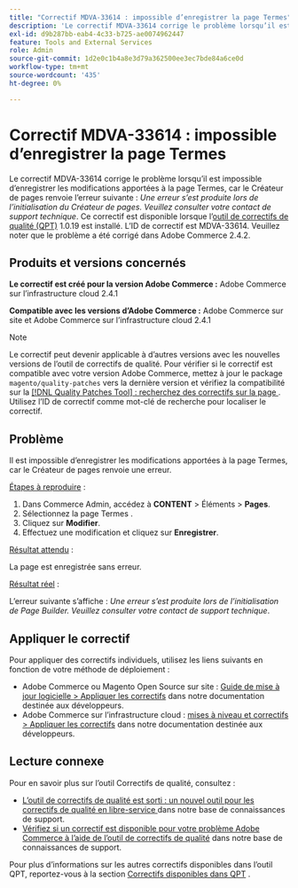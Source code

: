 ```yaml
---
title: "Correctif MDVA-33614 : impossible d’enregistrer la page Termes"
description: 'Le correctif MDVA-33614 corrige le problème lorsqu’il est impossible d’enregistrer les modifications apportées à la page Termes, car le Créateur de pages renvoie l’erreur suivante : *Une erreur s’est produite lors de l’initialisation du Créateur de pages. Veuillez consulter votre contact du support technique*. Ce correctif est disponible lorsque l’[outil de correctifs de qualité (QPT)](/help/announcements/adobe-commerce-announcements/magento-quality-patches-released-new-tool-to-self-serve-quality-patches.md) 1.0.19 est installé. L’ID de correctif est MDVA-33614. Veuillez noter que le problème a été corrigé dans Adobe Commerce 2.4.2."'
exl-id: d9b287bb-eab4-4c33-b725-ae0074962447
feature: Tools and External Services
role: Admin
source-git-commit: 1d2e0c1b4a8e3d79a362500ee3ec7bde84a6ce0d
workflow-type: tm+mt
source-wordcount: '435'
ht-degree: 0%

---
```


# Correctif MDVA-33614 : impossible d’enregistrer la page Termes

Le correctif MDVA-33614 corrige le problème lorsqu’il est impossible d’enregistrer les modifications apportées à la page Termes, car le Créateur de pages renvoie l’erreur suivante : *Une erreur s’est produite lors de l’initialisation du Créateur de pages. Veuillez consulter votre contact de support technique*. Ce correctif est disponible lorsque l’[outil de correctifs de qualité (QPT)](/help/announcements/adobe-commerce-announcements/magento-quality-patches-released-new-tool-to-self-serve-quality-patches.md) 1.0.19 est installé. L’ID de correctif est MDVA-33614. Veuillez noter que le problème a été corrigé dans Adobe Commerce 2.4.2.

## Produits et versions concernés

**Le correctif est créé pour la version Adobe Commerce :** Adobe Commerce sur l’infrastructure cloud 2.4.1

**Compatible avec les versions d’Adobe Commerce :** Adobe Commerce sur site et Adobe Commerce sur l’infrastructure cloud 2.4.1

>[!NOTE]
>
>Le correctif peut devenir applicable à d’autres versions avec les nouvelles versions de l’outil de correctifs de qualité. Pour vérifier si le correctif est compatible avec votre version Adobe Commerce, mettez à jour le package `magento/quality-patches` vers la dernière version et vérifiez la compatibilité sur la [[!DNL Quality Patches Tool] : recherchez des correctifs sur la page ](https://devdocs.magento.com/quality-patches/tool.html#patch-grid). Utilisez l’ID de correctif comme mot-clé de recherche pour localiser le correctif.

## Problème

Il est impossible d’enregistrer les modifications apportées à la page Termes, car le Créateur de pages renvoie une erreur.

<u>Étapes à reproduire</u> :

1. Dans Commerce Admin, accédez à **CONTENT** > Éléments > **Pages**.
1. Sélectionnez la page Termes .
1. Cliquez sur **Modifier**.
1. Effectuez une modification et cliquez sur **Enregistrer**.

<u>Résultat attendu</u> :

La page est enregistrée sans erreur.

<u>Résultat réel</u> :

L’erreur suivante s’affiche : *Une erreur s’est produite lors de l’initialisation de Page Builder. Veuillez consulter votre contact de support technique*.

## Appliquer le correctif

Pour appliquer des correctifs individuels, utilisez les liens suivants en fonction de votre méthode de déploiement :

* Adobe Commerce ou Magento Open Source sur site : [Guide de mise à jour logicielle > Appliquer les correctifs](https://devdocs.magento.com/guides/v2.4/comp-mgr/patching/mqp.html) dans notre documentation destinée aux développeurs.
* Adobe Commerce sur l’infrastructure cloud : [mises à niveau et correctifs > Appliquer les correctifs](https://devdocs.magento.com/cloud/project/project-patch.html) dans notre documentation destinée aux développeurs.

## Lecture connexe

Pour en savoir plus sur l’outil Correctifs de qualité, consultez :

* [ L’outil de correctifs de qualité est sorti : un nouvel outil pour les correctifs de qualité en libre-service ](/help/announcements/adobe-commerce-announcements/magento-quality-patches-released-new-tool-to-self-serve-quality-patches.md) dans notre base de connaissances de support.
* [Vérifiez si un correctif est disponible pour votre problème Adobe Commerce à l’aide de l’outil de correctifs de qualité](/help/support-tools/patches-available-in-qpt-tool/check-patch-for-magento-issue-with-magento-quality-patches.md) dans notre base de connaissances de support.

Pour plus d’informations sur les autres correctifs disponibles dans l’outil QPT, reportez-vous à la section [Correctifs disponibles dans QPT](https://support.magento.com/hc/en-us/sections/360010506631-Patches-available-in-QPT-tool-) .
